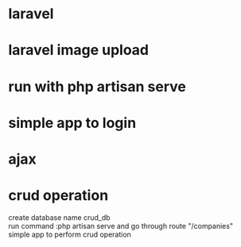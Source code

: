 # laravel
# laravel image upload
# run with php artisan serve
# simple app to login
# ajax
# crud operation
create database name crud_db \
run command :php artisan serve and go through route "/companies"\
simple app to perform crud operation
